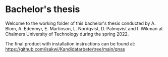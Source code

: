 # Bachelor's thesis

Welcome to the working folder of this bachelor's thesis conducted by 
A. Blom, A. Edenmyr, E. Martinson, L. Nordqvist, D. Palmqvist and I. Wikman
at Chalmers University of Technology during the spring 2022. 

The final product with installation instructions can be found at:
https://github.com/isakwi/Kandidatarbete/tree/main/qnas

